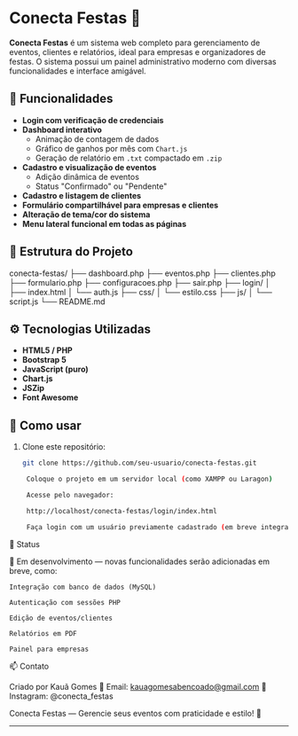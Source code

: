 # Conecta Festas 🎉

**Conecta Festas** é um sistema web completo para gerenciamento de eventos, clientes e relatórios, ideal para empresas e organizadores de festas. O sistema possui um painel administrativo moderno com diversas funcionalidades e interface amigável.

## 🔧 Funcionalidades

- **Login com verificação de credenciais**
- **Dashboard interativo**
  - Animação de contagem de dados
  - Gráfico de ganhos por mês com `Chart.js`
  - Geração de relatório em `.txt` compactado em `.zip`
- **Cadastro e visualização de eventos**
  - Adição dinâmica de eventos
  - Status "Confirmado" ou "Pendente"
- **Cadastro e listagem de clientes**
- **Formulário compartilhável para empresas e clientes**
- **Alteração de tema/cor do sistema**
- **Menu lateral funcional em todas as páginas**

## 📁 Estrutura do Projeto

conecta-festas/
├── dashboard.php
├── eventos.php
├── clientes.php
├── formulario.php
├── configuracoes.php
├── sair.php
├── login/
│ ├── index.html
│ └── auth.js
├── css/
│ └── estilo.css
├── js/
│ └── script.js
└── README.md


## ⚙️ Tecnologias Utilizadas

- **HTML5 / PHP**
- **Bootstrap 5**
- **JavaScript (puro)**
- **Chart.js**
- **JSZip**
- **Font Awesome**

## 🚀 Como usar

1. Clone este repositório:
   ```bash
   git clone https://github.com/seu-usuario/conecta-festas.git

    Coloque o projeto em um servidor local (como XAMPP ou Laragon)

    Acesse pelo navegador:

    http://localhost/conecta-festas/login/index.html

    Faça login com um usuário previamente cadastrado (em breve integração com banco de dados).

📌 Status

🔨 Em desenvolvimento — novas funcionalidades serão adicionadas em breve, como:

    Integração com banco de dados (MySQL)

    Autenticação com sessões PHP

    Edição de eventos/clientes

    Relatórios em PDF

    Painel para empresas

📫 Contato

Criado por Kauã Gomes
📧 Email: kauagomesabencoado@gmail.com
📸 Instagram: @conecta_festas

Conecta Festas — Gerencie seus eventos com praticidade e estilo! 🚀


---

